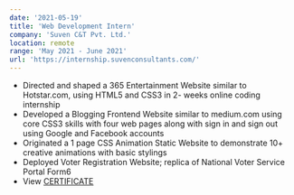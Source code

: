 ```yaml
---
date: '2021-05-19'
title: 'Web Development Intern'
company: 'Suven C&T Pvt. Ltd.'
location: remote
range: 'May 2021 - June 2021'
url: 'https://internship.suvenconsultants.com/'
---
```


- Directed and shaped a 365 Entertainment Website similar to Hotstar.com, using HTML5 and CSS3 in 2-
  weeks online coding internship
- Developed a Blogging Frontend Website similar to medium.com using core CSS3 skills with four web pages
  along with sign in and sign out using Google and Facebook accounts
- Originated a 1 page CSS Animation Static Website to demonstrate 10+ creative animations with basic stylings
- Deployed Voter Registration Website; replica of National Voter Service Portal Form6
- View [CERTIFICATE](https://drive.google.com/file/d/1W7c94PXLUn6LM4JOJuC-hKAgOknh6-U_/view?usp=sharing)
